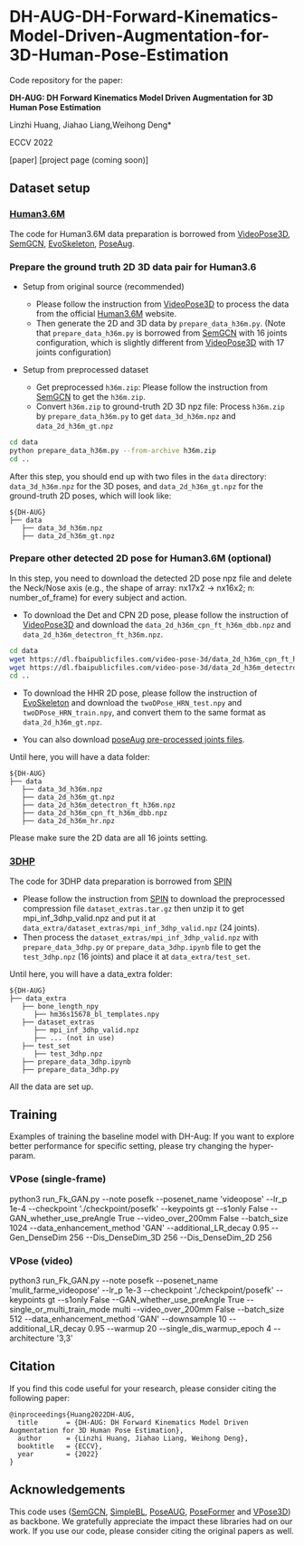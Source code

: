 # DH-AUG-DH-Forward-Kinematics-Model-Driven-Augmentation-for-3D-Human-Pose-Estimation
Code repository for the paper:

**DH-AUG: DH Forward Kinematics Model Driven Augmentation for 3D Human Pose Estimation**

Linzhi Huang, Jiahao Liang,Weihong Deng*

ECCV 2022 

[paper] [project page (coming soon)]

## Dataset setup
### [Human3.6M](http://vision.imar.ro/human3.6m/)
The code for Human3.6M data preparation is borrowed from [VideoPose3D](https://github.com/facebookresearch/VideoPose3D), [SemGCN](https://github.com/garyzhao/SemGCN), [EvoSkeleton](https://github.com/Nicholasli1995/EvoSkeleton), [PoseAug](https://github.com/jfzhang95/PoseAug).

### Prepare the ground truth 2D 3D data pair for Human3.6
* Setup from original source (recommended)
    * Please follow the instruction from [VideoPose3D](https://github.com/facebookresearch/VideoPose3D/blob/master/DATASETS.md) to process the data from the official [Human3.6M](http://vision.imar.ro/human3.6m/) website.
    * Then generate the 2D and 3D data by `prepare_data_h36m.py`. (Note that `prepare_data_h36m.py` is borrowed from [SemGCN](https://github.com/garyzhao/SemGCN) with 16 joints configuration, which is slightly different from [VideoPose3D](https://github.com/facebookresearch/VideoPose3D) with 17 joints configuration)
    
* Setup from preprocessed dataset
    * Get preprocessed `h36m.zip`: 
      Please follow the instruction from [SemGCN](https://github.com/garyzhao/SemGCN/blob/master/data/README.md) to get the `h36m.zip`.
    * Convert `h36m.zip` to ground-truth 2D 3D npz file: 
      Process `h36m.zip` by `prepare_data_h36m.py` to get `data_3d_h36m.npz` and `data_2d_h36m_gt.npz`
```sh
cd data
python prepare_data_h36m.py --from-archive h36m.zip
cd ..
```
After this step, you should end up with two files in the `data` directory: `data_3d_h36m.npz` for the 3D poses, and `data_2d_h36m_gt.npz` for the ground-truth 2D poses,
which will look like:
   ```
   ${DH-AUG}
   ├── data
      ├── data_3d_h36m.npz
      ├── data_2d_h36m_gt.npz
   ```

### Prepare other detected 2D pose for Human3.6M (optional)
In this step, you need to download the detected 2D pose npz file and delete the Neck/Nose axis (e.g., the shape of array: nx17x2 -> nx16x2; n: number_of_frame) for every subject and action.

* To download the Det and CPN 2D pose, please follow the instruction of [VideoPose3D](https://github.com/facebookresearch/VideoPose3D/blob/master/DATASETS.md) and download the `data_2d_h36m_cpn_ft_h36m_dbb.npz` and `data_2d_h36m_detectron_ft_h36m.npz`. 

```sh
cd data
wget https://dl.fbaipublicfiles.com/video-pose-3d/data_2d_h36m_cpn_ft_h36m_dbb.npz
wget https://dl.fbaipublicfiles.com/video-pose-3d/data_2d_h36m_detectron_ft_h36m.npz
cd ..
``` 

* To download the HHR 2D pose, please follow the instruction of [EvoSkeleton](https://github.com/Nicholasli1995/EvoSkeleton/blob/master/docs/HHR.md) and download the `twoDPose_HRN_test.npy` and `twoDPose_HRN_train.npy`, 
and convert them to the same format as `data_2d_h36m_gt.npz`.

* You can also download [poseAug pre-processed joints files](https://drive.google.com/drive/folders/1jVyz9HdT0Jq3-YPZnOQ6GEcOVDRZAifK?usp=sharing). 

Until here, you will have a data folder:
   ```
   ${DH-AUG}
   ├── data
      ├── data_3d_h36m.npz
      ├── data_2d_h36m_gt.npz
      ├── data_2d_h36m_detectron_ft_h36m.npz
      ├── data_2d_h36m_cpn_ft_h36m_dbb.npz
      ├── data_2d_h36m_hr.npz
   ```
Please make sure the 2D data are all 16 joints setting.


### [3DHP](http://gvv.mpi-inf.mpg.de/3dhp-dataset/)
The code for 3DHP data preparation is borrowed from [SPIN](https://github.com/nkolot/SPIN)

* Please follow the instruction from [SPIN](https://github.com/nkolot/SPIN/blob/master/fetch_data.sh) to download the preprocessed compression file `dataset_extras.tar.gz` then unzip it to get mpi_inf_3dhp_valid.npz and put it at `data_extra/dataset_extras/mpi_inf_3dhp_valid.npz` (24 joints).
* Then process the `dataset_extras/mpi_inf_3dhp_valid.npz` with `prepare_data_3dhp.py` or `prepare_data_3dhp.ipynb` file to get the `test_3dhp.npz` (16 joints) and place it at `data_extra/test_set`.

Until here, you will have a data_extra folder:
   ```
   ${DH-AUG}
   ├── data_extra
      ├── bone_length_npy
         ├── hm36s15678_bl_templates.npy
      ├── dataset_extras
         ├── mpi_inf_3dhp_valid.npz
         ├── ... (not in use)
      ├── test_set
         ├── test_3dhp.npz
      ├── prepare_data_3dhp.ipynb
      ├── prepare_data_3dhp.py
   ```

All the data are set up.



##  Training   
Examples of training the baseline model with DH-Aug:
If you want to explore better performance for specific setting, please try changing the hyper-param.
### VPose (single-frame)
python3 run_Fk_GAN.py --note posefk --posenet_name 'videopose' --lr_p 1e-4  --checkpoint './checkpoint/posefk' --keypoints gt --s1only False --GAN_whether_use_preAngle True  --video_over_200mm False --batch_size 1024  --data_enhancement_method 'GAN'  --additional_LR_decay 0.95 --Gen_DenseDim 256 --Dis_DenseDim_3D 256  --Dis_DenseDim_2D  256

### VPose (video)
 python3 run_Fk_GAN.py --note posefk --posenet_name 'mulit_farme_videopose' --lr_p 1e-3 --checkpoint './checkpoint/posefk' --keypoints gt --s1only False --GAN_whether_use_preAngle True  --single_or_multi_train_mode multi --video_over_200mm False --batch_size 512  --data_enhancement_method 'GAN' --downsample 10 --additional_LR_decay 0.95 --warmup  20 --single_dis_warmup_epoch 4 --architecture '3,3'

## Citation
If you  find this code useful for your research, please consider citing the following paper:

    @inproceedings{Huang2022DH-AUG,
      title       = {DH-AUG: DH Forward Kinematics Model Driven Augmentation for 3D Human Pose Estimation},
      author      = {Linzhi Huang, Jiahao Liang, Weihong Deng},
      booktitle   = {ECCV},
      year        = {2022}
    }

## Acknowledgements
This code uses ([SemGCN](https://github.com/garyzhao/SemGCN), [SimpleBL](https://github.com/una-dinosauria/3d-pose-baseline), [PoseAUG](https://github.com/jfzhang95/PoseAug), [PoseFormer](https://github.com/zczcwh/PoseFormer) and [VPose3D](https://github.com/facebookresearch/VideoPose3D)) as backbone. We gratefully appreciate the impact these libraries had on our work. If you use our code, please consider citing the original papers as well.

